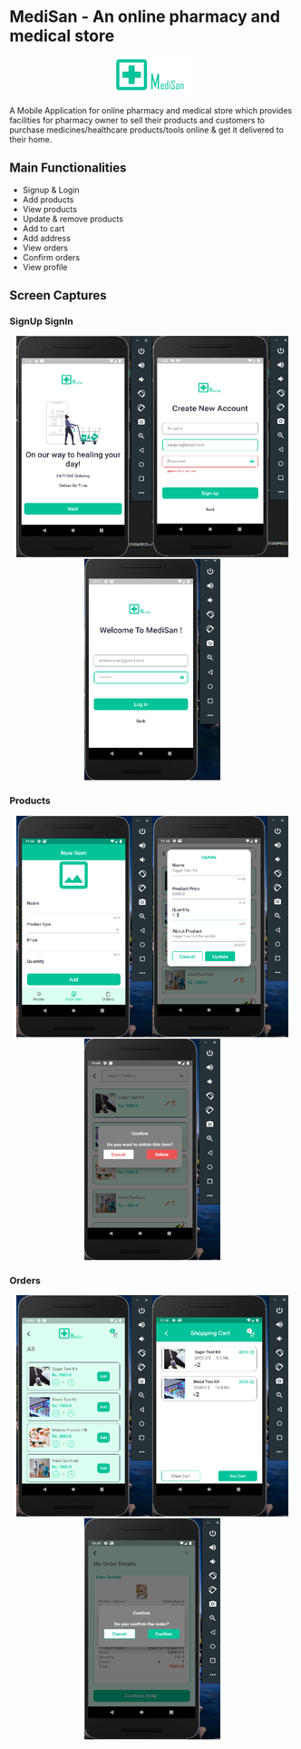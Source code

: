 # MediSan - An online pharmacy and medical store

<div style="text-align:center"><img src="./assets/icons/medisanLogo.png" /></div>

A Mobile Application for online pharmacy and medical store which provides facilities for pharmacy owner to sell their products and customers to purchase medicines/healthcare products/tools online & get it delivered to their home.

## Main Functionalities

- Signup & Login
- Add products
- View products
- Update & remove products
- Add to cart
- Add address
- View orders
- Confirm orders
- View profile

## Screen Captures

### SignUp SignIn

<div style="text-align:center"><img src="./SS/1.png" width="240" height="390"  /><img src="./SS/3.png" width="240" height="390" /><img src="./SS/4.png" width="240" height="390" /></div>

### Products
<div style="text-align:center"><img src="./SS/9.png" width="240" height="390" /><img src="./SS/7.png" width="240" height="390" /><img src="./SS/8.png" width="240" height="390" /></div>

### Orders
<div style="text-align:center"><img src="./SS/16.png" width="240" height="390" /><img src="./SS/17.png" width="240" height="390" /><img src="./SS/13.png" width="240" height="390" /></div>
